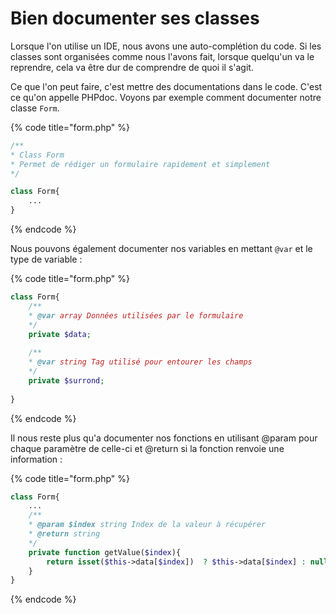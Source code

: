 # Bien documenter ses classes

Lorsque l'on utilise un IDE, nous avons une auto-complétion du code. Si les classes sont organisées comme nous l'avons fait, lorsque quelqu'un va le reprendre, cela va être dur de comprendre de quoi il s'agit.

Ce que l'on peut faire, c'est mettre des documentations dans le code. C'est ce qu'on appelle PHPdoc. Voyons par exemple comment documenter notre classe `Form`.

{% code title="form.php" %}
```php
/**
* Class Form
* Permet de rédiger un formulaire rapidement et simplement
*/

class Form{
    ...
}
```
{% endcode %}

Nous pouvons également documenter nos variables en mettant `@var` et le type de variable :&#x20;

{% code title="form.php" %}
```php
class Form{
    /**
    * @var array Données utilisées par le formulaire
    */
    private $data;
    
    /**
    * @var string Tag utilisé pour entourer les champs
    */
    private $surrond;
    
}
```
{% endcode %}

Il nous reste plus qu'a documenter nos fonctions en utilisant @param pour chaque paramètre de celle-ci et @return si la fonction renvoie une information :&#x20;

{% code title="form.php" %}
```php
class Form{
    ...
    /**
    * @param $index string Index de la valeur à récupérer
    * @return string
    */
    private function getValue($index){
        return isset($this->data[$index])  ? $this->data[$index] : null;
    }   
}
```
{% endcode %}
